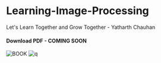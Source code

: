 # Learning-Image-Processing
Let's Learn Together and Grow Together - Yatharth Chauhan

#### Download PDF - COMING SOON


![BOOK](https://user-images.githubusercontent.com/75237577/223124488-8f33d357-34e3-4cb4-b63c-154582b73432.png)
![q](https://user-images.githubusercontent.com/75237577/223124826-ff3108b4-b531-4ae5-aa0c-1c6a843ecbe4.png)
